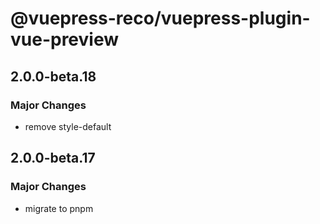 # @vuepress-reco/vuepress-plugin-vue-preview

## 2.0.0-beta.18

### Major Changes

- remove style-default

## 2.0.0-beta.17

### Major Changes

- migrate to pnpm
